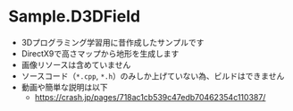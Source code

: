 # Sample.D3DField

* 3Dプログラミング学習用に昔作成したサンプルです
* DirectX9で高さマップから地形を生成します
* 画像リソースは含めていません
* ソースコード（`*.cpp`, `*.h`）のみしか上げていない為、ビルドはできません
* 動画や簡単な説明は以下
    * <https://crash.jp/pages/718ac1cb539c47edb70462354c110387/>
